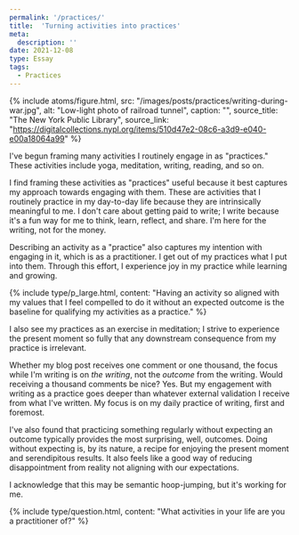 ```yaml
---
permalink: '/practices/'
title:  'Turning activities into practices'
meta: 
  description: ''
date: 2021-12-08
type: Essay
tags:
  - Practices
---
```


{% include atoms/figure.html, src: "/images/posts/practices/writing-during-war.jpg", alt: "Low-light photo of railroad tunnel", caption: "", source_title: "The New York Public Library", source_link: "https://digitalcollections.nypl.org/items/510d47e2-08c6-a3d9-e040-e00a18064a99" %}

I've begun framing many activities I routinely engage in as "practices." These activities include yoga, meditation, writing, reading, and so on.

I find framing these activities as "practices" useful because it best captures my approach towards engaging with them. These are activities that I routinely practice in my day-to-day life because they are intrinsically meaningful to me. I don't care about getting paid to write; I write because it's a fun way for me to think, learn, reflect, and share. I'm here for the writing, not for the money.

Describing an activity as a "practice" also captures my intention with engaging in it, which is as a practitioner. I get out of my practices what I put into them. Through this effort, I experience joy in my practice while learning and growing.

{% include type/p_large.html, content: "Having an activity so aligned with my values that I feel compelled to do it without an expected outcome is the baseline for qualifying my activities as a practice." %}

I also see my practices as an exercise in meditation; I strive to experience the present moment so fully that any downstream consequence from my practice is irrelevant.

Whether my blog post receives one comment or one thousand, the focus while I'm writing is on _the writing_, not the _outcome_ from the writing. Would receiving a thousand comments be nice? Yes. But my engagement with writing as a practice goes deeper than whatever external validation I receive from what I've written. My focus is on my daily practice of writing, first and foremost.

I've also found that practicing something regularly without expecting an outcome typically provides the most surprising, well, outcomes. Doing without expecting is, by its nature, a recipe for enjoying the present moment and serendipitous results. It also feels like a good way of reducing disappointment from reality not aligning with our expectations.

I acknowledge that this may be semantic hoop-jumping, but it's working for me.

{% include type/question.html, content: "What activities in your life are you a practitioner of?" %}
